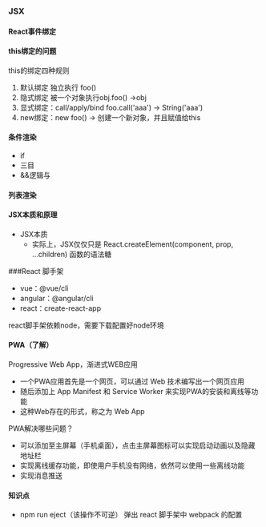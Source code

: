 ### JSX

#### React事件绑定

#### this绑定的问题

this的绑定四种规则

1. 默认绑定  独立执行 foo()
2. 隐式绑定 被一个对象执行obj.foo() ->obj
3. 显式绑定：call/apply/bind  foo.call('aaa') -> String('aaa')
4. new绑定：new foo() -> 创建一个新对象，并且赋值给this

#### 条件渲染

- if
- 三目
- &&逻辑与

#### 列表渲染

#### JSX本质和原理

- JSX本质
  - 实际上，JSX仅仅只是 React.createElement(component, prop, ...children) 函数的语法糖



###React 脚手架

- vue：@vue/cli
- angular：@angular/cli
- react：create-react-app

react脚手架依赖node，需要下载配置好node环境

#### PWA（了解）

Progressive Web App，渐进式WEB应用

- 一个PWA应用首先是一个网页，可以通过 Web 技术编写出一个网页应用
- 随后添加上 App Manifest 和 Service Worker 来实现PWA的安装和离线等功能
- 这种Web存在的形式，称之为 Web App

PWA解决哪些问题？

- 可以添加至主屏幕（手机桌面），点击主屏幕图标可以实现启动动画以及隐藏地址栏
- 实现离线缓存功能，即使用户手机没有网络，依然可以使用一些离线功能
- 实现消息推送

#### 知识点

- npm run eject（该操作不可逆）  弹出 react 脚手架中 webpack 的配置